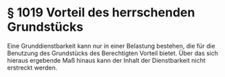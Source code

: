 # § 1019 Vorteil des herrschenden Grundstücks
Eine Grunddienstbarkeit kann nur in einer Belastung bestehen, die für die Benutzung des Grundstücks des Berechtigten Vorteil bietet. Über das sich hieraus ergebende Maß hinaus kann der Inhalt der Dienstbarkeit nicht erstreckt werden.